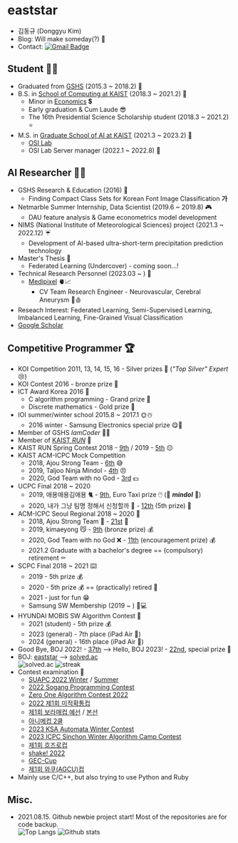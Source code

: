 # eaststar
- 김동규 (Donggyu Kim)
- Blog: Will make someday(?) 🤔
- Contact: [![Gmail Badge](https://img.shields.io/badge/Gmail-d14836?style=flat-square&logo=Gmail&logoColor=white&link=mailto:eaststar9979@gmail.com)](mailto:eaststar9979@gmail.com)

## Student 👨‍🎓
- Graduated from [GSHS](https://www.gs.hs.kr) (2015.3 ~ 2018.2) 🐣
- B.S. in [School of Computing at KAIST](https://cs.kaist.ac.kr) (2018.3 ~ 2021.2) 🐥
	- Minor in [Economics](https://btm.kaist.ac.kr/programs-admission/economics/economics-course-requirement) 💲
	- Early graduation & Cum Laude 😎
	- The 16th Presidential Science Scholarship student (2018.3 ~ 2021.2) ⭐
- M.S. in [Graduate School of AI at KAIST](http://gsai.kaist.ac.kr/?lang=ko) (2021.3 ~ 2023.2) 🐔
	- [OSI Lab](http://osi.kaist.ac.kr/)
	- OSI Lab Server manager (2022.1 ~ 2022.8) 🚀

## AI Researcher 👨‍💻
- GSHS Research & Education (2016) 🧻
	- Finding Compact Class Sets for Korean Font Image Classification **가**
- Netmarble Summer Internship, Data Scientist (2019.6 ~ 2019.8) 🎮
	- DAU feature analysis & Game econometrics model development
- NIMS (National Institute of Meteorological Sciences) project (2021.3 ~ 2022.12) ☔
	- Development of AI-based ultra-short-term precipitation prediction technology
- Master's Thesis 🍜
	- Federated Learning (Undercover) - coming soon...!
- Technical Research Personnel (2023.03 ~ ) 🔫
	- [Medipixel](https://medipixel.io/) 🫀📈
		- CV Team Research Engineer - Neurovascular, Cerebral Aneurysm 🧠🩸
- Reseach Interest: Federated Learning, Semi-Supervised Learning, Imbalanced Learning, Fine-Grained Visual Classification
- [Google Scholar](https://scholar.google.com/citations?hl=ko&user=xfDYEtYAAAAJ)

## Competitive Programmer 🏆
- KOI Competition 2011, 13, 14, 15, 16 - Silver prizes 🥈 (*"Top Silver" Expert* 😢)
- KOI Contest 2016 - bronze prize 👶
- ICT Award Korea 2016 💩
	- C algorithm programming - Grand prize 🏅
	- Discrete mathematics - Gold prize 🥇
- IOI summer/winter school 2015.8 ~ 2017.1 🌞☃️
	- 2016 winter - Samsung Electronics special prize 😋💽
- Member of GSHS *IamCoder* 👨‍💻
- Member of [KAIST *RUN*](https://kaist.run/ko/about/) 🏃
- KAIST RUN Spring Contest 2018 - [9th](https://www.acmicpc.net/contest/scoreboard/294) / 2019 - [5th](https://www.acmicpc.net/contest/scoreboard/420) 😔
- KAIST ACM-ICPC Mock Competition
	- 2018, Ajou Strong Team - [6th](https://www.acmicpc.net/contest/spotboard/326) 😅
	- 2019, Taljoo Ninja Mindol - [4th](https://www.acmicpc.net/contest/spotboard/470) 😠
	- 2020, God Team with no God - [3rd](https://www.acmicpc.net/contest/spotboard/546) 💵
- UCPC Final 2018 ~ 2020
	- 2019, 애용애용김애용 🐈 - [9th](https://www.acmicpc.net/contest/spotboard/450), Euro Taxi prize 🖱️ (🙌 ***mindol*** 🙌)
	- 2020, 내가 그냥 팀명 정해서 신청할까 🤣 - [12th](https://www.acmicpc.net/contest/spotboard/524) (5th prize) 💸
- ACM-ICPC Seoul Regional 2018 ~ 2020 👕
	- 2018, Ajou Strong Team 💪 - [21st](http://icpckorea.org/2018/regional/scoreboard/) 🤕
	- 2019, kimaeyong 😼 - [9th](http://icpckorea.org/2019/regional/scoreboard/) (bronze prize) 💰
	- 2020, God Team with no God ❌ - [11th](http://static.icpckorea.net/2020/scoreboard_terpin/) (encouragement prize) 💰
	- 2021.2 Graduate with a bachelor's degree == (compulsory) retirement ⚰️
- SCPC Final 2018 ~ 2021 ⌨️
	- 2019 - 5th prize 💰
 	- 2020 - 5th prize 💰 == (practically) retired 🧟
	- 2021 - just for fun 😁
	- Samsung SW Membership (2019 ~ ) 🤑💻
- HYUNDAI MOBIS SW Algorithm Contest 🚗
	- 2021 (student) - 5th prize 💰
	- 2023 (general) - 7th place (iPad Air 🍎)
	- 2024 (general) - 16th place (iPad Air 🍏)
- Good Bye, BOJ 2022! - [37th](https://www.acmicpc.net/contest/board/928) ⟶ Hello, BOJ 2023! - [22nd](https://www.acmicpc.net/contest/board/936), special prize 📖
- BOJ: [eaststar](http://icpc.me/eaststar) ⟶ [solved.ac](https://solved.ac/profile/eaststar)  
![solved.ac](https://mazassumnida.wtf/api/v2/generate_badge?boj=eaststar)
![streak](https://mazandi.herokuapp.com/api?handle=eaststar&theme=warm)
- Contest examination 🧐
	- [SUAPC 2022 Winter](https://www.acmicpc.net/category/detail/3032) / [Summer](https://www.acmicpc.net/category/detail/3180)
	- [2022 Sogang Programming Contest](https://www.acmicpc.net/category/697)
	- [Zero One Algorithm Contest 2022](https://www.acmicpc.net/category/detail/3313)
	- [2022 제1회 미적확통컵](https://www.acmicpc.net/category/detail/3335)
	- [제1회 보라매컵 예선](https://www.acmicpc.net/category/detail/3443) / [본선](https://www.acmicpc.net/category/detail/3463)
	- [아니메컵 2쿨](https://www.acmicpc.net/category/detail/3490)
	- [2023 KSA Automata Winter Contest](https://www.acmicpc.net/category/detail/3491)
	- [2023 ICPC Sinchon Winter Algorithm Camp Contest](https://www.acmicpc.net/category/801)
	- [제1회 흐즈로컵](https://www.acmicpc.net/category/detail/3519)
	- [shake! 2022](https://www.acmicpc.net/category/detail/3557)
	- [GEC-Cup](https://www.acmicpc.net/category/detail/3562)
	- [제1회 와쿠(AGCU)컵](https://www.acmicpc.net/category/detail/3568)
- Mainly use C/C++, but also trying to use Python and Ruby

## Misc.
- 2021.08.15. Github newbie project start! Most of the repositories are for code backup.  
![Top Langs](https://github-readme-stats.vercel.app/api/top-langs/?username=EaststarKim&langs_count=10&layout=compact)
![Github stats](https://github-readme-stats.vercel.app/api?username=EaststarKim&count_private=true&show_icons=true)
